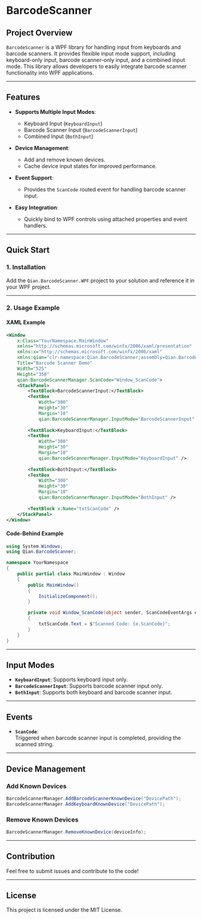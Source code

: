 # BarcodeScanner

## Project Overview

`BarcodeScanner` is a WPF library for handling input from keyboards and barcode scanners. It provides flexible input mode support, including keyboard-only input, barcode scanner-only input, and a combined input mode. This library allows developers to easily integrate barcode scanner functionality into WPF applications.

---

## Features

- **Supports Multiple Input Modes**:
  - Keyboard Input (`KeyboardInput`)
  - Barcode Scanner Input (`BarcodeScannerInput`)
  - Combined Input (`BothInput`)

- **Device Management**:
  - Add and remove known devices.
  - Cache device input states for improved performance.

- **Event Support**:
  - Provides the `ScanCode` routed event for handling barcode scanner input.

- **Easy Integration**:
  - Quickly bind to WPF controls using attached properties and event handlers.

---

## Quick Start

### 1. Installation

Add the `Qian.BarcodeScanner.WPF` project to your solution and reference it in your WPF project.

---

### 2. Usage Example

#### XAML Example

```xml
<Window
    x:Class="YourNamespace.MainWindow"
    xmlns="http://schemas.microsoft.com/winfx/2006/xaml/presentation"
    xmlns:x="http://schemas.microsoft.com/winfx/2006/xaml"
    xmlns:qian="clr-namespace:Qian.BarcodeScanner;assembly=Qian.BarcodeScanner"
    Title="Barcode Scanner Demo"
    Width="525"
    Height="350"
    qian:BarcodeScannerManager.ScanCode="Window_ScanCode">
    <StackPanel>
        <TextBlock>BarcodeScannerInput:</TextBlock>
        <TextBox
            Width="300"
            Height="30"
            Margin="10"
            qian:BarcodeScannerManager.InputMode="BarcodeScannerInput" />
        
        <TextBlock>KeyboardInput:</TextBlock>
        <TextBox
            Width="300"
            Height="30"
            Margin="10"
            qian:BarcodeScannerManager.InputMode="KeyboardInput" />
        
        <TextBlock>BothInput:</TextBlock>
        <TextBox
            Width="300"
            Height="30"
            Margin="10"
            qian:BarcodeScannerManager.InputMode="BothInput" />
        
        <TextBlock x:Name="txtScanCode" />
    </StackPanel>
</Window>
```

#### Code-Behind Example

```csharp
using System.Windows;
using Qian.BarcodeScanner;

namespace YourNamespace
{
    public partial class MainWindow : Window
    {
        public MainWindow()
        {
            InitializeComponent();
        }

        private void Window_ScanCode(object sender, ScanCodeEventArgs e)
        {
            txtScanCode.Text = $"Scanned Code: {e.ScanCode}";
        }
    }
}
```

---

## Input Modes

- **`KeyboardInput`**: Supports keyboard input only.
- **`BarcodeScannerInput`**: Supports barcode scanner input only.
- **`BothInput`**: Supports both keyboard and barcode scanner input.

---

## Events

- **`ScanCode`**:  
  Triggered when barcode scanner input is completed, providing the scanned string.

---

## Device Management

### Add Known Devices

```csharp
BarcodeScannerManager.AddBarcodeScannerKnownDevice("DevicePath");
BarcodeScannerManager.AddKeyboardKnownDevice("DevicePath");
```

### Remove Known Devices

```csharp
BarcodeScannerManager.RemoveKnownDevice(deviceInfo);
```

---

## Contribution

Feel free to submit issues and contribute to the code!

---

## License

This project is licensed under the MIT License.